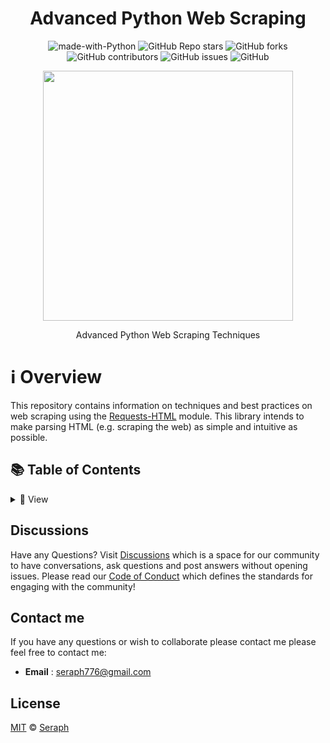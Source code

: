 <div id="top" align="center">

# Advanced Python Web Scraping

![made-with-Python](https://img.shields.io/badge/Python-blue?&logo=python&logoColor=yellow&label=Built%20with&style=for-the-badge&labelColor=grey)
![GitHub Repo stars](https://img.shields.io/github/stars/seraph776/advanced-python-web-scraping?color=yellow&style=for-the-badge&labelColor=grey&label=stars)
![GitHub forks](https://img.shields.io/github/forks/seraph776/advanced-python-web-scraping?color=green&style=for-the-badge&labelColor=grey&label=folksb)
![GitHub contributors](https://img.shields.io/github/contributors/seraph776/advanced-python-web-scraping?color=brightgreen&style=for-the-badge&labelColor=grey&label=Contributors)
![GitHub issues](https://img.shields.io/github/issues-raw/seraph776/advanced-python-web-scraping?color=red&style=for-the-badge&labelColor=grey&label=issues)
![GitHub](https://img.shields.io/github/license/seraph776/advanced-python-web-scraping?color=blue&style=for-the-badge&labelColor=grey&label=License)
 
<img src="https://user-images.githubusercontent.com/72005563/193153931-1d4aec4f-f7ab-4b30-95fb-635ca3e7333c.png" width=400>
  
Advanced Python Web Scraping Techniques

</div>

# ℹ️ Overview

This repository contains information on techniques and best practices on web scraping using the [Requests-HTML](https://requests.readthedocs.io/projects/requests-html/en/latest/) module. This library intends to make parsing HTML (e.g. scraping the web) as simple and intuitive as possible.



## 📚 Table of Contents


<details>

- **[About Web Scraping](#about-web-scraping)**
- **[How Websites Detect Crawlers](#how-to-avoid-detection)** 
- **[Common Crawler Traps](#common-crawler-traps)**
- **[How to Avoid Detection](#how-to-avoid-detection)** 
- **[Requetss-HTML Basics](#requetss-html-basics)**  
- **[Advanced Techniques](#how-to-avoid-detection)**
  - [Enable JavaScript](#enable-javascript)
  - [Login Authentication](#enable-javascript)
  - [Spoof User Agents](#spoof-user-agents)
  - [Use Proxies](#use-proxies)
- **[CSS Selectors](#how-to-avoid-detection)** 
- **[XPath](#how-to-avoid-detection)**  
- **[Regex](#how-to-avoid-detection)**   
- **[Resources](#how-to-avoid-detection)** 
 
<summary> 🎯 View </summary>

</details>


## Discussions

Have any Questions? Visit [Discussions](https://github.com/seraph776/webscrape_template/discussions) which is a space for our community to have conversations, ask questions and post answers without opening issues. Please read our [Code of Conduct](https://github.com/seraph776/webscrape_template/blob/main/CODE-OF-CONDUCT.md) which defines the  standards for engaging with the community!


## Contact me

If you have any questions or wish to collaborate please contact me please feel free to contact me:  

- **Email** : [seraph776@gmail.com](mailto:seraph776@gmail.com)


## License 

[MIT](https://github.com/seraph776/webscrape_template/blob/main/LICENSE) © [Seraph](https://github.com/seraph776) 
